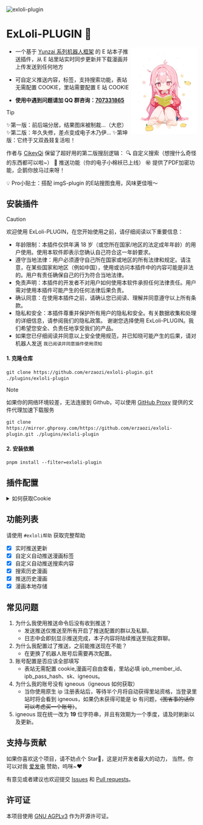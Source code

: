 ![exloli-plugin](https://socialify.git.ci/erzaozi/exloli-plugin/image?description=1&font=Raleway&forks=1&issues=1&language=1&name=1&owner=1&pattern=Circuit%20Board&pulls=1&stargazers=1&theme=Auto)

# ExLoli-PLUGIN 🍑

<img decoding="async" align=right src="resources/readme/girl.png" width="35%">

- 一个基于 [Yunzai 系列机器人框架](https://github.com/yhArcadia/Yunzai-Bot-plugins-index) 的 E 站本子推送插件，从 E 站里站实时同步更新并下载漫画并上传发送到任何地方

- 可自定义推送内容，标签，支持搜索功能，表站无需配置 COOKIE，里站需要配置 E 站 COOKIE

- **使用中遇到问题请加 QQ 群咨询：[707331865](https://qm.qq.com/q/TXTIS9KhO2)**

> [!TIP]
> ✨第一版：前后端分居，结果图床被制裁...（大悲）
> ✨第二版：年久失修，差点变成电子木乃伊...
> ✨第坤版：它终于又双叒叕复活啦！
> 
> 作者与 [CikeyQi](https://github.com/CikeyQi) 保留了超好用的第二版搜刮逻辑：
> 🔍 自定义搜索（想搜什么奇怪的东西都可以啦~）
> 📮 推送功能（你的电子小棉袄已上线）
> ㊙️ 提供了PDF加密功能，企鹅你放马过来呀！
> 
> 💡 Pro小贴士：搭配 imgS-plugin 的E站搜图食用，风味更佳哦～

## 安装插件

> [!CAUTION]
> 欢迎使用 ExLoli-PLUGIN，在您开始使用之前，请仔细阅读以下重要信息：
>
> - 年龄限制：本插件仅供年满 18 岁（或您所在国家/地区的法定成年年龄）的用户使用。使用本软件即表示您确认自己符合这一年龄要求。
> - 遵守当地法律：用户必须遵守自己所在国家或地区的所有法律和规定。请注意，在某些国家和地区（例如中国），使用或访问本插件中的内容可能是非法的。用户有责任确保自己的行为符合当地法律。
> - 免责声明：本插件的开发者不对用户如何使用本软件承担任何法律责任。用户需对使用本插件可能产生的任何法律后果负责。
> - 确认同意：在使用本插件之前，请确认您已阅读、理解并同意遵守以上所有条款。
> - 隐私和安全：本插件尊重并保护所有用户的隐私和安全。有关数据收集和处理的详细信息，请参阅我们的隐私政策。
>   谢谢您选择使用 ExLoli-PLUGIN。我们希望您安全、负责任地享受我们的产品。
> - 如果您已仔细阅读并同意以上安全使用规范，并已知晓可能产生的后果，请对机器人发送 `我已阅读并同意插件使用须知`

#### 1. 克隆仓库

```
git clone https://github.com/erzaozi/exloli-plugin.git ./plugins/exloli-plugin
```

> [!NOTE]
> 如果你的网络环境较差，无法连接到 Github，可以使用 [GitHub Proxy](https://mirror.ghproxy.com/) 提供的文件代理加速下载服务
>
> ```
> git clone https://mirror.ghproxy.com/https://github.com/erzaozi/exloli-plugin.git ./plugins/exloli-plugin
> ```

#### 2. 安装依赖

```
pnpm install --filter=exloli-plugin
```

## 插件配置

<details> <summary>如何获取Cookie</summary>

- 本插件功能是不符合中国大陆规定的，我们非常不建议你在国内平台使用，你可以使用 [TRSS-Yunzai](https://github.com/TimeRainStarSky/Yunzai) 将其使用在 `Discord` 等国外平台。

- 登录 [表站](https://forums.e-hentai.org/)，第一行中如果出现 **Welcome Guest ( Log In | Register )**，说明你还未登录，如果已有账号则选择 **Log In**, 如还未注册则选择**Register**。
- 进入 [里站](https://exhentai.org/)，如果页面一片空白不要担心，那是因为cookie中的igneous无效，先尝试 **F12** 打开控制台，点击 **应用程序** ，再从侧边栏中点开Cookie，找到当前网站，接着删除所有Cookie（是里站不是表站！！！），尝试刷新页面。
- 如果依然是空白可能是梯子有问题，请换节点继续尝试上面步骤。如果多次仍然获取不到 igneous 字段（19位字符串），可能是账号未获得里站权限。

- 在 cookie 中找到需要的字段，使用锅巴插件后台登录填写。

</details>

## 功能列表

请使用 `#exloli帮助` 获取完整帮助

- [x] 实时推送更新
- [x] 自定义自动推送漫画标签
- [x] 自定义自动推送搜索内容
- [x] 搜索历史漫画
- [x] 推送历史漫画
- [x] 漫画本地存储

## 常见问题

1. 为什么我使用推送命令后没有收到推送？
   - 发送推送仅推送至所有开启了推送配置的群以及私聊。
   - 日志中会即刻显示推送完成，本子内容将陆续推送至指定群聊。
2. 为什么我配置过了推送，之前能推送现在不能？
   - 在更换了机器人账号后需要再次配置。
3. 账号配置是否应该全部填写
   - 表站无需配置 cookie,漫画可自由查看，里站必填 ipb_member_id、ipb_pass_hash、sk、igneous。
4. 为什么我的账号没有 igneous（igneous 如何获取）
   - 当你使用原生 ip 注册表站后，等待半个月将自动获得里站资格，当登录里站时将会看到 igneous，如果仍未获得可能是 ip 有问题，~~（图省事的话你可以考虑买一个账号）~~。
5. igneous 现在统一改为 **19** 位字符串，并且有效期为一个季度，请及时刷新以及更新。

## 支持与贡献

如果你喜欢这个项目，请不妨点个 Star🌟，这是对开发者最大的动力， 当然，你可以对我 [爱发电](https://afdian.net/a/sumoqi) 赞助，呜咪~❤️

有意见或者建议也欢迎提交 [Issues](https://github.com/erzaozi/exloli-plugin/issues) 和 [Pull requests](https://github.com/erzaozi/exloli-plugin/pulls)。

## 许可证

本项目使用 [GNU AGPLv3](https://choosealicense.com/licenses/agpl-3.0/) 作为开源许可证。
